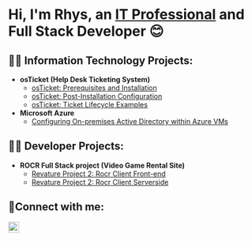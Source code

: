<h1>Hi, I'm Rhys, an <a href="https://linkedin.com/in/rhys-yamasaki-4707b379">IT Professional</a> and Full Stack Developer 😊</h1>

<h2>👨‍💻 Information Technology Projects:</h2>

- <b>osTicket (Help Desk Ticketing System)</b>
  - [osTicket: Prerequisites and Installation](https://github.com/yamasakirhys/osTicket-Prerequisites-and-Installation)
  - [osTicket: Post-Installation Configuration](https://github.com/yamasakirhys/post-install-config)
  - [osTicket: Ticket Lifecycle Examples](https://github.com/yamasakirhys/ticket-lifecycle)
- <b>Microsoft Azure</b>
  - [Configuring On-premises Active Directory within Azure VMs](https://github.com/yamasakirhys/configure-ad)

<h2>👨‍💻 Developer Projects:</h2>

- <b>ROCR Full Stack project (Video Game Rental Site)</b>
  - [Revature Project 2: Rocr Client Front-end](https://github.com/YamasakiRhys/Project2-ClientTeamROCR)
  - [Revature Project 2: Rocr Client Serverside](https://github.com/YamasakiRhys/Project2-ServerTeamROCR)

<h2>🤳Connect with me:</h2>

<!--[<img align="left" alt="Josh | Twitter" width="22px" src="https://cdn.jsdelivr.net/npm/simple-icons@v3/icons/twitter.svg" />][twitter]
[<img align="left" alt="Josh | Instagram" width="22px" src="https://cdn.jsdelivr.net/npm/simple-icons@v3/icons/instagram.svg" />][instagram] -->
[<img align="left" alt="Josh | LinkedIn" width="22px" src="https://cdn.jsdelivr.net/npm/simple-icons@v3/icons/linkedin.svg" />][linkedin]

[linkedin]: https://linkedin.com/in/rhys-yamasaki-4707b379

